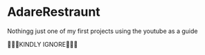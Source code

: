 # AdareRestraunt
Nothingg just one of my first projects using the youtube as a guide 


KINDLY IGNORE
